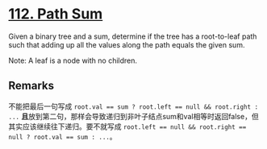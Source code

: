 # [112. Path Sum](https://leetcode.com/problems/path-sum/)

Given a binary tree and a sum, determine if the tree has a root-to-leaf path such that adding up all the values along the path equals the given sum.

Note: A leaf is a node with no children.

## Remarks

不能把最后一句写成 `root.val == sum ? root.left == null && root.right : ...` **且**放到第二句，那样会导致递归到非叶子结点sum和val相等时返回false，但其实应该继续往下递归。要不就写成 `root.left == null && root.right == null ? root.val == sum : ...`。
